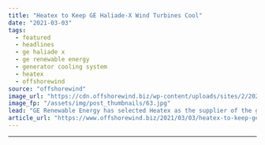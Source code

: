 ```yaml
---
title: "Heatex to Keep GE Haliade-X Wind Turbines Cool"
date: "2021-03-03"
tags: 
  - featured
  - headlines
  - ge haliade x
  - ge renewable energy
  - generator cooling system
  - heatex
  - offshorewind
source: "offshorewind"
image_url: "https://cdn.offshorewind.biz/wp-content/uploads/sites/2/2021/03/03141003/Heatex-to-Keep-GE-Haliade-X-Wind-Turbines-Cool.jpg"
image_fp: "/assets/img/post_thumbnails/63.jpg"
lead: "GE Renewable Energy has selected Heatex as the supplier of the generator cooling system"
article_url: "https://www.offshorewind.biz/2021/03/03/heatex-to-keep-ge-haliade-x-wind-turbines-cool/"
---
```


---
